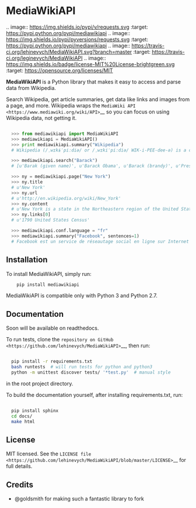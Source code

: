 MediaWikiAPI
===================

.. image:: https://img.shields.io/pypi/v/requests.svg
  :target: https://pypi.python.org/pypi/mediawikiapi
.. image:: https://img.shields.io/pypi/pyversions/requests.svg
  :target: https://pypi.python.org/pypi/mediawikiapi
.. image:: https://travis-ci.org/lehinevych/MediaWikiAPI.svg?branch=master
  :target: https://travis-ci.org/leginevych/MediaWikiAPI
.. image:: https://img.shields.io/badge/license-MIT%20License-brightgreen.svg
  :target: https://opensource.org/licenses/MIT


**MediaWikiAPI** is a Python library that makes it easy to access and parse
data from Wikipedia.

Search Wikipedia, get article summaries, get data like links and images
from a page, and more. Wikipedia wraps the `MediaWiki
API <https://www.mediawiki.org/wiki/API>`__ so you can focus on using
Wikipedia data, not getting it.

``` python

  >>> from mediawikiapi import MediaWikiAPI
  >>> mediawikiapi = MediaWikiAPI()
  >>> print mediawikiapi.summary("Wikipedia")
  # Wikipedia (/ˌwɪkɨˈpiːdiə/ or /ˌwɪkiˈpiːdiə/ WIK-i-PEE-dee-ə) is a collaboratively edited, multilingual, free Internet encyclopedia supported by the non-profit Wikimedia Foundation...

  >>> mediawikiapi.search("Barack")
  # [u'Barak (given name)', u'Barack Obama', u'Barack (brandy)', u'Presidency of Barack Obama', u'Family of Barack Obama', u'First inauguration of Barack Obama', u'Barack Obama presidential campaign, 2008', u'Barack Obama, Sr.', u'Barack Obama citizenship conspiracy theories', u'Presidential transition of Barack Obama']

  >>> ny = mediawikiapi.page("New York")
  >>> ny.title
  # u'New York'
  >>> ny.url
  # u'http://en.wikipedia.org/wiki/New_York'
  >>> ny.content
  # u'New York is a state in the Northeastern region of the United States. New York is the 27th-most exten'...
  >>> ny.links[0]
  # u'1790 United States Census'

  >>> mediawikiapi.conf.language = "fr"
  >>> mediawikiapi.summary("Facebook", sentences=1)
  # Facebook est un service de réseautage social en ligne sur Internet permettant d'y publier des informations (photographies, liens, textes, etc.) en contrôlant leur visibilité par différentes catégories de personnes.
```

Installation
------------

To install MediaWikiAPI, simply run:

``` bash
    pip install mediawikiapi
```
MediaWikiAPI is compatible only with Python 3 and Python 2.7.

Documentation
-------------

Soon will be available on readthedocs.

To run tests, clone the `repository on GitHub <https://github.com/lehinevych/MediaWikiAPI>`__, then run:

```bash

  pip install -r requirements.txt
  bash runtests  # will run tests for python and python3
  python -m unittest discover tests/ '*test.py'  # manual style

```
in the root project directory.

To build the documentation yourself, after installing requirements.txt, run:

``` bash

  pip install sphinx
  cd docs/
  make html

```

License
-------

MIT licensed. See the `LICENSE
file <https://github.com/lehinevych/MediaWikiAPI/blob/master/LICENSE>`__ for
full details.

Credits
-------
-  @goldsmith for making such a fantastic library to fork